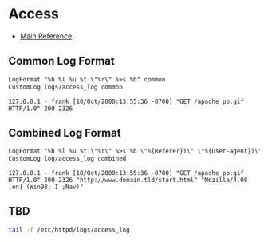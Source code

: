 # Access

- [Main Reference](https://httpd.apache.org/docs/2.4/logs.html#accesslog)

## Common Log Format

```txt
LogFormat "%h %l %u %t \"%r\" %>s %b" common
CustomLog logs/access_log common
```

```log
127.0.0.1 - frank [10/Oct/2000:13:55:36 -0700] "GET /apache_pb.gif HTTP/1.0" 200 2326
```

## Combined Log Format

```txt
LogFormat "%h %l %u %t \"%r\" %>s %b \"%{Referer}i\" \"%{User-agent}i\"" combined
CustomLog log/access_log combined
```

```log
127.0.0.1 - frank [10/Oct/2000:13:55:36 -0700] "GET /apache_pb.gif HTTP/1.0" 200 2326 "http://www.domain.tld/start.html" "Mozilla/4.08 [en] (Win98; I ;Nav)"
```

## TBD

```sh
tail -f /etc/httpd/logs/access_log
```
